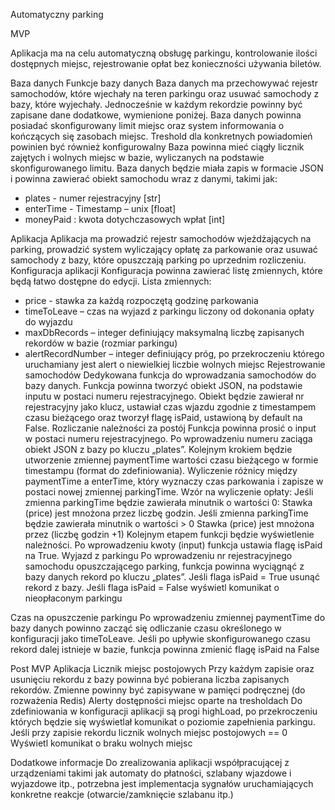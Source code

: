 Automatyczny parking

MVP

Aplikacja ma na celu automatyczną obsługę parkingu, kontrolowanie ilości dostępnych miejsc, rejestrowanie opłat bez konieczności używania biletów. 

Baza danych
Funkcje bazy danych
Baza danych ma przechowywać rejestr samochodów, które wjechały na teren parkingu oraz usuwać samochody z bazy, które wyjechały. Jednocześnie w każdym rekordzie powinny być zapisane dane dodatkowe, wymienione poniżej.
Baza danych powinna posiadać skonfigurowany limit miejsc oraz system informowania o kończących się zasobach miejsc. Treshold dla konkretnych powiadomień powinien być również konfigurowalny
Baza powinna mieć ciągły licznik zajętych i wolnych miejsc w bazie, wyliczanych na podstawie skonfigurowanego limitu.
Baza danych będzie miała zapis w formacie JSON i powinna zawierać obiekt samochodu wraz z danymi, takimi jak:
- plates - numer rejestracyjny [str]
- enterTime - Timestamp – unix [float]
- moneyPaid : kwota dotychczasowych wpłat [int]

Aplikacja
Aplikacja ma prowadzić rejestr samochodów wjeżdżających na parking, prowadzić system wyliczający opłatę za parkowanie oraz usuwać samochody z bazy, które opuszczają parking po uprzednim rozliczeniu.
Konfiguracja aplikacji
Konfiguracja powinna zawierać listę zmiennych, które będą łatwo dostępne do edycji. Lista zmiennych:
- price - stawka za każdą rozpoczętą godzinę parkowania
- timeToLeave – czas na wyjazd z parkingu liczony od dokonania opłaty do wyjazdu
- maxDbRecords – integer definiujący maksymalną liczbę zapisanych rekordów w bazie (rozmiar parkingu)
- alertRecordNumber – integer definiujący próg, po przekroczeniu którego uruchamiany jest alert o niewielkiej liczbie wolnych miejsc
Rejestrowanie samochodów
Dedykowana funkcja do wprowadzania samochodów do bazy danych. Funkcja powinna tworzyć obiekt JSON, na podstawie inputu w postaci numeru rejestracyjnego. Obiekt będzie zawierał nr rejestracyjny jako klucz, ustawiał czas wjazdu zgodnie z timestampem czasu bieżącego oraz tworzył flagę isPaid, ustawioną by default na False.
Rozliczanie należności za postój
Funkcja powinna prosić o input w postaci numeru rejestracyjnego. Po wprowadzeniu numeru zaciąga obiekt JSON z bazy po kluczu „plates”. Kolejnym krokiem będzie utworzenie zmiennej paymentTime wartości czasu bieżącego w formie timestampu (format do zdefiniowania). Wyliczenie różnicy między paymentTime a enterTime, który wyznaczy czas parkowania i zapisze w postaci nowej zmiennej parkingTime. 
Wzór na wyliczenie opłaty:
Jeśli zmienna parkingTime będzie zawierała minutnik o wartości 0:
	Stawka (price) jest mnożona przez liczbę godzin.
Jeśli zmienna parkingTime będzie zawierała minutnik o wartości > 0
	Stawka (price) jest mnożona przez (liczbę godzin +1)
Kolejnym etapem funkcji będzie wyświetlenie należności. Po wprowadzeniu kwoty (input) funkcja ustawia flagę isPaid na True.
Wyjazd z parkingu
Po wprowadzeniu nr rejestracyjnego samochodu opuszczającego parking, funkcja powinna wyciągnąć z bazy danych rekord po kluczu „plates”. 
Jeśli flaga isPaid = True 
	usunąć rekord z bazy.
Jeśli flaga isPaid = False
	wyświetl komunikat o nieopłaconym parkingu

Czas na opuszczenie parkingu
Po wprowadzeniu zmiennej paymentTime do bazy danych powinno zacząć się odliczanie czasu określonego w konfiguracji jako timeToLeave. Jeśli po upływie skonfigurowanego czasu rekord dalej istnieje w bazie, funkcja powinna zmienić flagę isPaid na False

Post MVP
Aplikacja
Licznik miejsc postojowych
Przy każdym zapisie oraz usunięciu rekordu z bazy powinna być pobierana liczba zapisanych rekordów. Zmienne powinny być zapisywane w pamięci podręcznej (do rozważenia Redis)
Alerty dostępności miejsc oparte na tresholdach 
Do zdefiniowania w konfiguracji aplikacji są progi highLoad, po przekroczeniu których  będzie się wyświetlał komunikat o poziomie zapełnienia parkingu. 
Jeśli przy zapisie rekordu licznik wolnych miejsc postojowych == 0
	Wyświetl komunikat o braku wolnych miejsc

Dodatkowe informacje
Do zrealizowania aplikacji współpracującej z urządzeniami takimi jak automaty do płatności, szlabany wjazdowe i wyjazdowe itp., potrzebna jest implementacja sygnałów uruchamiających konkretne reakcje (otwarcie/zamknięcie szlabanu itp.)
